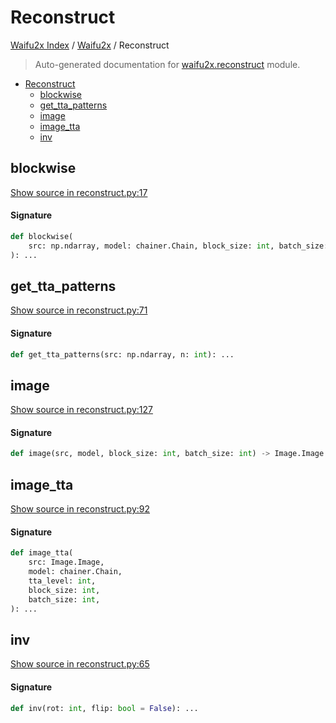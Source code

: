 # Reconstruct

[Waifu2x Index](../README.md#waifu2x-index) /
[Waifu2x](./index.md#waifu2x) /
Reconstruct

> Auto-generated documentation for [waifu2x.reconstruct](../../../waifu2x/reconstruct.py) module.

- [Reconstruct](#reconstruct)
  - [blockwise](#blockwise)
  - [get_tta_patterns](#get_tta_patterns)
  - [image](#image)
  - [image_tta](#image_tta)
  - [inv](#inv)

## blockwise

[Show source in reconstruct.py:17](../../../waifu2x/reconstruct.py#L17)

#### Signature

```python
def blockwise(
    src: np.ndarray, model: chainer.Chain, block_size: int, batch_size: int
): ...
```



## get_tta_patterns

[Show source in reconstruct.py:71](../../../waifu2x/reconstruct.py#L71)

#### Signature

```python
def get_tta_patterns(src: np.ndarray, n: int): ...
```



## image

[Show source in reconstruct.py:127](../../../waifu2x/reconstruct.py#L127)

#### Signature

```python
def image(src, model, block_size: int, batch_size: int) -> Image.Image: ...
```



## image_tta

[Show source in reconstruct.py:92](../../../waifu2x/reconstruct.py#L92)

#### Signature

```python
def image_tta(
    src: Image.Image,
    model: chainer.Chain,
    tta_level: int,
    block_size: int,
    batch_size: int,
): ...
```



## inv

[Show source in reconstruct.py:65](../../../waifu2x/reconstruct.py#L65)

#### Signature

```python
def inv(rot: int, flip: bool = False): ...
```